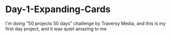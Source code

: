 # Day-1-Expanding-Cards
I'm doing "50 projects 50 days" challenge by Traversy Media, and this is my first day project, and it was quiet amazing to me
